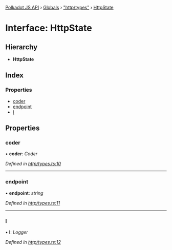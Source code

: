 [Polkadot JS API](../README.md) › [Globals](../globals.md) › ["http/types"](../modules/_http_types_.md) › [HttpState](_http_types_.httpstate.md)

# Interface: HttpState

## Hierarchy

* **HttpState**

## Index

### Properties

* [coder](_http_types_.httpstate.md#coder)
* [endpoint](_http_types_.httpstate.md#endpoint)
* [l](_http_types_.httpstate.md#l)

## Properties

###  coder

• **coder**: *Coder*

*Defined in [http/types.ts:10](https://github.com/polkadot-js/api/blob/188363d407/packages/rpc-provider/src/http/types.ts#L10)*

___

###  endpoint

• **endpoint**: *string*

*Defined in [http/types.ts:11](https://github.com/polkadot-js/api/blob/188363d407/packages/rpc-provider/src/http/types.ts#L11)*

___

###  l

• **l**: *Logger*

*Defined in [http/types.ts:12](https://github.com/polkadot-js/api/blob/188363d407/packages/rpc-provider/src/http/types.ts#L12)*
